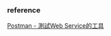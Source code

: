  ### reference

[Postman - 測試Web Service的工具](https://medium.com/@mikru168/postman-測試web-service的工具-c7726997868a)
